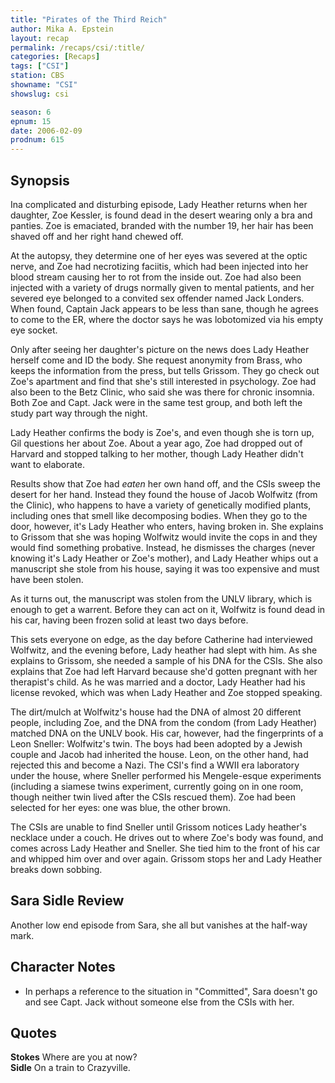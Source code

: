 ```yaml
---
title: "Pirates of the Third Reich"
author: Mika A. Epstein
layout: recap
permalink: /recaps/csi/:title/
categories: [Recaps]
tags: ["CSI"]
station: CBS
showname: "CSI"
showslug: csi

season: 6
epnum: 15
date: 2006-02-09
prodnum: 615  
---
```


## Synopsis

Ina complicated and disturbing episode, Lady Heather returns when her daughter, Zoe Kessler, is found dead in the desert wearing only a bra and panties. Zoe is emaciated, branded with the number 19, her hair has been shaved off and her right hand chewed off.

At the autopsy, they determine one of her eyes was severed at the optic nerve, and Zoe had necrotizing faciitis, which had been injected into her blood stream causing her to rot from the inside out. Zoe had also been injected with a variety of drugs normally given to mental patients, and her severed eye belonged to a convited sex offender named Jack Londers. When found, Captain Jack appears to be less than sane, though he agrees to come to the ER, where the doctor says he was lobotomized via his empty eye socket.

Only after seeing her daughter's picture on the news does Lady Heather herself come and ID the body. She request anonymity from Brass, who keeps the information from the press, but tells Grissom. They go check out Zoe's apartment and find that she's still interested in psychology. Zoe had also been to the Betz Clinic, who said she was there for chronic insomnia. Both Zoe and Capt. Jack were in the same test group, and both left the study part way through the night.

Lady Heather confirms the body is Zoe's, and even though she is torn up, Gil questions her about Zoe. About a year ago, Zoe had dropped out of Harvard and stopped talking to her mother, though Lady Heather didn't want to elaborate.

Results show that Zoe had _eaten_ her own hand off, and the CSIs sweep the desert for her hand. Instead they found the house of Jacob Wolfwitz (from the Clinic), who happens to have a variety of genetically modified plants, including ones that smell like decomposing bodies. When they go to the door, however, it's Lady Heather who enters, having broken in. She explains to Grissom that she was hoping Wolfwitz would invite the cops in and they would find something probative. Instead, he dismisses the charges (never knowing it's Lady Heather or Zoe's mother), and Lady Heather whips out a manuscript she stole from his house, saying it was too expensive and must have been stolen.

As it turns out, the manuscript was stolen from the UNLV library, which is enough to get a warrent. Before they can act on it, Wolfwitz is found dead in his car, having been frozen solid at least two days before.

This sets everyone on edge, as the day before Catherine had interviewed Wolfwitz, and the evening before, Lady heather had slept with him. As she explains to Grissom, she needed a sample of his DNA for the CSIs. She also explains that Zoe had left Harvard because she'd gotten pregnant with her therapist's child. As he was married and a doctor, Lady Heather had his license revoked, which was when Lady Heather and Zoe stopped speaking.

The dirt/mulch at Wolfwitz's house had the DNA of almost 20 different people, including Zoe, and the DNA from the condom (from Lady Heather) matched DNA on the UNLV book. His car, however, had the fingerprints of a Leon Sneller: Wolfwitz's twin. The boys had been adopted by a Jewish couple and Jacob had inherited the house. Leon, on the other hand, had rejected this and become a Nazi. The CSI's find a WWII era laboratory under the house, where Sneller performed his Mengele-esque experiments (including a siamese twins experiment, currently going on in one room, though neither twin lived after the CSIs rescued them). Zoe had been selected for her eyes: one was blue, the other brown.

The CSIs are unable to find Sneller until Grissom notices Lady heather's necklace under a couch. He drives out to where Zoe's body was found, and comes across Lady Heather and Sneller. She tied him to the front of his car and whipped him over and over again. Grissom stops her and Lady Heather breaks down sobbing.

## Sara Sidle Review

Another low end episode from Sara, she all but vanishes at the half-way mark.

## Character Notes

* In perhaps a reference to the situation in "Committed", Sara doesn't go and see Capt. Jack without someone else from the CSIs with her.

## Quotes

**Stokes** Where are you at now?  
**Sidle** On a train to Crazyville.